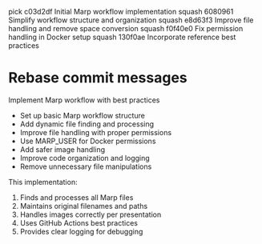 pick c03d2df Initial Marp workflow implementation
squash 6080961 Simplify workflow structure and organization
squash e8d63f3 Improve file handling and remove space conversion
squash f0f40e0 Fix permission handling in Docker setup
squash 130f0ae Incorporate reference best practices

# Rebase commit messages
Implement Marp workflow with best practices

- Set up basic Marp workflow structure
- Add dynamic file finding and processing
- Improve file handling with proper permissions
- Use MARP_USER for Docker permissions
- Add safer image handling
- Improve code organization and logging
- Remove unnecessary file manipulations

This implementation:
1. Finds and processes all Marp files
2. Maintains original filenames and paths
3. Handles images correctly per presentation
4. Uses GitHub Actions best practices
5. Provides clear logging for debugging 